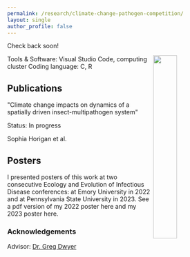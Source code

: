 ```yaml
---
permalink: /research/climate-change-pathogen-competition/
layout: single
author_profile: false
---
```


Check back soon!

<img align="right" width="33%" margin-left="20px" src="/assets/images/aboutme1.jpg">

Tools & Software: Visual Studio Code, computing cluster
Coding language: C, R

## Publications
"Climate change impacts on dynamics of a spatially driven insect-multipathogen system"

Status: In progress

Sophia Horigan et al.

## Posters

I presented posters of this work at two consecutive Ecology and Evolution of Infectious Disease conferences: at Emory University in 2022 and at Pennsylvania State University in 2023. See a pdf version of my 2022 poster here and my 2023 poster here.

### Acknowledgements

Advisor: [Dr. Greg Dwyer](https://dwyerlab.uchicago.edu/)